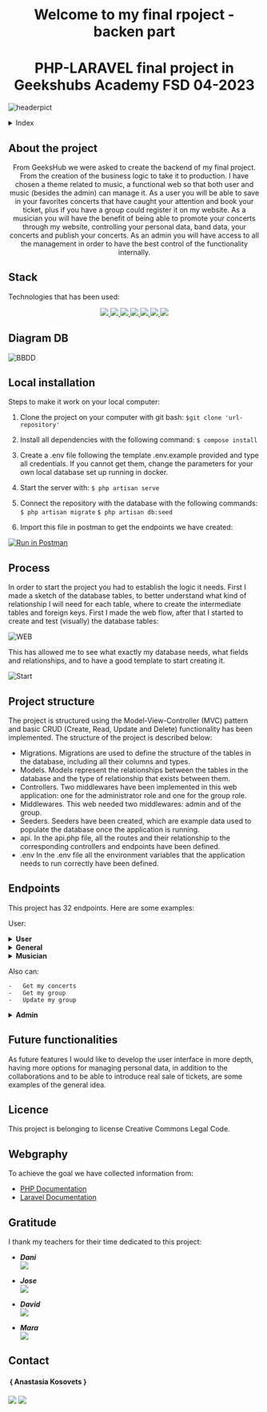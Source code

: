 <h1 align="center">Welcome to my final rpoject - backen part</h1>

<h1 align="center">PHP-LARAVEL final project in Geekshubs Academy FSD 04-2023</h1>

![headerpict](https://s3-pruebanastia.s3.eu-west-3.amazonaws.com/image.jpg)

<details>
  <summary>Index</summary>
  <ol>
    <li><a href="#about-the-project">About the project</a></li>
    <li><a href="#deploy">Deploy</a></li>
    <li><a href="#stack">Stack</a></li>
    <li><a href="#diagram-bd">Diagram DB</a></li>
    <li><a href="#local-installation">Local installation</a></li>
    <li><a href="#process">Process</a></li>
    <li><a href="#project-structure">Project structure</a></li>
    <li><a href="#endpoints">Endpoints</a></li>
    <li><a href="#future-functionalities">Future functionalities</a></li>
    <li><a href="#license">License</a></li>
    <li><a href="#webgraphy">Webgraphy</a></li>
    <li><a href="#gratitudes">Gratitudes</a></li>
    <li><a href="#contact">Contact</a></li>
  </ol>
</details>

## About the project

<p align="center">From GeeksHub we were asked to create the backend of my final project. From the creation of the business logic to take it to production. I have chosen a theme related to music, a functional web so that both user and music (besides the admin) can manage it. As a user you will be able to save in your favorites concerts that have caught your attention and book your ticket, plus if you have a group could register it on my website.
As a musician you will have the benefit of being able to promote your concerts through my website, controlling your personal data, band data, your concerts and publish your concerts.
As an admin you will have access to all the management in order to have the best control of the functionality internally. </p>

## Stack
<p>Technologies that has been used:</p>
<div align="center">
    <a href="https://www.postman.com/">
        <img src= "https://img.shields.io/badge/Postman-FF6C37?style=for-the-badge&logo=postman&logoColor=white"/>
    </a>
    <a href="https://www.mysql.com/">
        <img src= "https://img.shields.io/badge/mysql-3E6E93?style=for-the-badge&logo=mysql&logoColor=white"/>
    </a>
    <a href="https://www.github.com/">
        <img src= "https://img.shields.io/badge/github-24292F?style=for-the-badge&logo=github&logoColor=white"/>
    </a>
    <a href="https://git-scm.com/">
        <img src= "https://img.shields.io/badge/git-F54D27?style=for-the-badge&logo=git&logoColor=white"/>
    </a>
    <a href="https://www.docker.com/">
        <img src= "https://img.shields.io/badge/docker-2496ED?style=for-the-badge&logo=docker&logoColor=white"/>
    </a>
    <a href="https://www.php.net/">
        <img src= "https://img.shields.io/badge/php-%23777BB4.svg?style=for-the-badge&logo=php&logoColor=white"/>
    </a>
<a href="https://laravel.com">
        <img src= "https://img.shields.io/badge/laravel-%23FF2D20.svg?style=for-the-badge&logo=laravel&logoColor=white"/>
    </a>
</div>

## Diagram DB

![BBDD](https://s3-pruebanastia.s3.eu-west-3.amazonaws.com/BBDD.png)

## Local installation

Steps to make it work on your local computer:
1. Clone the project on your computer with git bash:
 `$git clone 'url-repository'`
2. Install all dependencies with the following command:
 ` $ compose install `
3. Create a .env file following the template .env.example provided and type all credentials. If you cannot get them, change the parameters for your own local database set up running in docker.
4.  Start the server with:
 ``` $ php artisan serve ```
5. Connect the repository with the database with the following commands:
 ``` $ php artisan migrate ``` 
 ``` $ php artisan db:seed ``` 

6. Import this file in postman to get the endpoints we have created:

[![Run in Postman](https://run.pstmn.io/button.svg)](https://app.getpostman.com/run-collection/27848105-1592aced-fd09-42ca-83b4-024f0c12ba5e?action=collection%2Ffork&source=rip_markdown&collection-url=entityId%3D27848105-1592aced-fd09-42ca-83b4-024f0c12ba5e%26entityType%3Dcollection%26workspaceId%3Dc14731dc-3c93-48c6-811b-42a6a726ab8f)


## Process
In order to start the project you had to establish the logic it needs. First I made a sketch of the database tables, to better understand what kind of relationship I will need for each table, where to create the intermediate tables and foreign keys. First I made the web flow, after that I started to create and test (visually) the database tables:

![WEB](https://s3-pruebanastia.s3.eu-west-3.amazonaws.com/flujoWEB.png)

This has allowed me to see what exactly my database needs, what fields and relationships, and to have a good template to start creating it.

![Start](https://s3-pruebanastia.s3.eu-west-3.amazonaws.com/unnamed.jpg)


## Project structure

The project is structured using the Model-View-Controller (MVC) pattern and basic CRUD (Create, Read, Update and Delete) functionality has been implemented. The structure of the project is described below:

- Migrations.
	Migrations are used to define the structure of the tables in the database, including all their columns and types.
- Models.
	Models represent the relationships between the tables in the database and the type of relationship that exists between them. 
- Controllers.
	Two middlewares have been implemented in this web application: one for the administrator role and one for the group role.
- Middlewares.
	This web needed two middlewares: admin and of the group.
- Seeders.
	Seeders have been created, which are example data used to populate the database once the application is running.
- api.
	In the api.php file, all the routes and their relationship to the corresponding controllers and endpoints have been defined.
- .env
	In the .env file all the environment variables that the application needs to run correctly have been defined.

## Endpoints
This project has 32 endpoints. Here are some examples:

User:

<details>
<summary><strong>User</strong></summary>

- Login user:
    - Manage login in the API. The information is passed via body in Postman containing the email and password:

            POST:   https://ak-fsd-backend-concert-to-you-njjo.vercel.app/api/api/login 
        body:
        ``` bash
           {
            "email": "example@example.com",
            "password": "password",
            }
        ```

- Register User: 
    - Manage of the register in our API:

            POST:  https://ak-fsd-backend-concert-to-you-njjo.vercel.app/api/api/register
        body:
        ``` bash
        {
            "firstName": "Name",
            "lastName": "Surname",
            "email": "example@example.com",
            "password": "password",
            "address": "Address",
            "document": "11111111M",
            "dateOfBirth": "00/00/0000",
            "phoneNumber": "111111111",
        }
        ```
    
#### User also can:
    -   Logout
    -   Register Group(if user have a group)
    -   View of Profile
    -   Get My Tickets
    -   Delete profile
    -   Book ticket
    -   Put in favorites
    -   Get my favorites
</details>

<details>

#### General endpoints:

<summary><strong>General</strong></summary>

Without login you can:
    -   View of all groups
    -   View of all concerts
    -   Search concerts by title or group name
    -   View of Conctacts page
    -   View of About Us page

</details>

<details>

#### User(as musician):
<summary><strong>Musician</strong></summary>

- Create concert: 
    - Musician can public his concert in the web.
  
            POST:   https://ak-fsd-backend-concert-to-you-njjo.vercel.app/api/api/createConcert
        body:
        ``` bash
        {
            "image": "URL",
            "title": "Title",
            "date": "0000/00/00 00:00",
            "groupName": "Name",
            "description": "Description",
            "programm": "Programm",
        }
        ```
</details>

Also can:

    -   Get my concerts
    -   Get my group
    -   Update my group

<details>

#### Admin part:
<summary><strong>Admin</strong></summary>

- Get all users:  
            GET:   https://ak-fsd-backend-concert-to-you-njjo.vercel.app/api/api/users
	
- Get user by name or surname: 
    - Obtains information faster. 
  
            GET:   https://ak-fsd-backend-concert-to-you-njjo.vercel.app/api/api/user?lastName=&firstName=
	
- Update group: 
    - Update only some information.
  
            PUT:   https://ak-fsd-backend-concert-to-you-njjo.vercel.app/api/api/user?lastName=&firstName=/api/groups/admin/8
	body:
        ``` bash
        {
   	        "description": "Description"
        }

        ```
	
- Delete Concert: 
    - Deletes concert by it´s id.
  
            DELETE:    https://ak-fsd-backend-concert-to-you-njjo.vercel.app/api/api/concert/delete/16


Also admin can:

    -   Restore & Delete user
    -   Restore & Delete concert
    -   Restore & Delete Group

</details>

## Future functionalities

As future features I would like to develop the user interface in more depth, having more options for managing personal data, in addition to the collaborations and to be able to introduce real sale of tickets, are some examples of the general idea.     

## Licence
This project is belonging to license Creative Commons Legal Code.

## Webgraphy
To achieve the goal we have collected information from:
-	[PHP Documentation](https://www.php.net/manual/es/intro-whatis.php)
-	[Laravel Documentation](https://laravel.com/docs/10.x)


## Gratitude
I thank my teachers for their time dedicated to this project:

- ***Dani***  
<a href="https://github.com/Datata" target="_blank"><img src="https://img.shields.io/badge/github-24292F?style=for-the-badge&logo=github&logoColor=blue" target="_blank"></a> 

- ***Jose***  
<a href="https://www.github.com/JoseMarin" target="_blank"><img src="https://img.shields.io/badge/github-24292F?style=for-the-badge&logo=github&logoColor=red" target="_blank"></a>

- ***David***  
<a href="https://www.github.com/Dave86dev" target="_blank"><img src="https://img.shields.io/badge/github-24292F?style=for-the-badge&logo=github&logoColor=white" target="_blank"></a>

- ***Mara***  
<a href="https://www.github.com/MaraScampini" target="_blank"><img src="https://img.shields.io/badge/github-24292F?style=for-the-badge&logo=github&logoColor=green" target="_blank"></a> 

## Contact
#### ｛ Anastasia Kosovets  ｝
<a href = "mailto:anastasiakosovets@gmail.com"><img src="https://img.shields.io/badge/Gmail-C6362C?style=for-the-badge&logo=gmail&logoColor=white" target="_blank"></a>
<a href="https://www.linkedin.com/in/anastasia-kosovets-00022917b/" target="_blank"><img src="https://img.shields.io/badge/-LinkedIn-%230077B5?style=for-the-badge&logo=linkedin&logoColor=white" target="_blank"></a> 
</p>